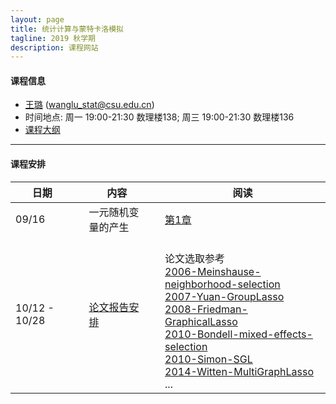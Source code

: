 ```yaml
---
layout: page
title: 统计计算与蒙特卡洛模拟
tagline: 2019 秋学期
description: 课程网站
---
```


#### 课程信息
* [王璐](http://faculty.csu.edu.cn/wanglu) (wanglu_stat@csu.edu.cn)
* 时间地点: 周一 19:00-21:30 数理楼138; 周三 19:00-21:30 数理楼136
* [课程大纲](Lectures/syllabus.pdf)

---
#### 课程安排

| 日期 | | 内容 | |  阅读  | 
|---------------|---|--------------------------------|---|----------|
| 09/16 || 一元随机变量的产生   ||  [第1章](Lectures/random_generator_online.pdf) |
| 10/12 - 10/28 ||  [论文报告安排](https://docs.qq.com/sheet/DRHdUU1hIeVB5Z2ln?c=B32A0A0)  || <br> 论文选取参考 <br> [2006-Meinshause-neighborhood-selection](Papers/2006-Meinshausen-neighborhood-selection.pdf) <br> [2007-Yuan-GroupLasso](Papers/2007-Yuan-GroupLasso.pdf) <br> [2008-Friedman-GraphicalLasso](Papers/2008-Friedman-GraphicalLasso.pdf) <br> [2010-Bondell-mixed-effects-selection](Papers/2010-Bondell-LMMsel.pdf) <br> [2010-Simon-SGL](Papers/2010-Simon-SGLpaper.pdf) <br> [2014-Witten-MultiGraphLasso](Papers/2014-Witten-TwoGaussNet.pdf) <br> ... |


